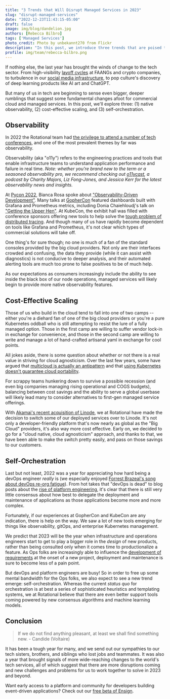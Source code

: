 ```yaml
---
title: "3 Trends that Will Disrupt Managed Services in 2023"
slug: "disrupt-managed-services"
date: "2022-12-23T11:43:15-05:00"
draft: false
image: img/blog/dandelion.jpg
authors: [Rebecca Bilbro]
tags: ['Managed Services']
photo_credit: Photo by unbekannt270 from Flickr
description: "In this post, we introduce three trends that are poised to disrupt managed service offerings in 2023 and beyond."
profile: img/team/rebecca-bilbro.png
---
```


If nothing else, the last year has brought the winds of change to the tech sector. From high-visibility [layoff cycles](https://layoffs.fyi/) at FAANGs and crypto companies, to turbulence in our [social media infrastructure](https://rotational.io/blog/twitter-wont-disappear-overnight/), to pop culture's discovery of deep learning products like AI art and ChatGPT.

But many of us in tech are beginning to sense even bigger, deeper rumblings that suggest some fundamental changes afoot for commercial cloud and managed services. In this post, we'll explore three: (1) native observability, (2) cost-effective scaling, and (3) self-orchestration.

<!--more-->

## Observability

In 2022 the Rotational team had [the privilege to attend a number of tech conferences](https://rotational.io/blog/october-retreats-and-conferences/), and one of the most prevalent themes by far was observability.

Observability (aka "o11y") refers to the engineering practices and tools that enable infrastructure teams to understand application performance and failure in real time. *Note: whether you're brand new to the term or a seasoned observability pro, we recommend checking out [o11ycast](https://www.heavybit.com/library/podcasts/o11ycast), a podcast by Charity Majors, Liz Fong-Jones, and Jessica Kerr for the latest observability news and insights.*

At [Pycon 2022](https://us.pycon.org/2022/schedule/talks/), Bianca Rosa spoke about ["Observability-Driven Development"](https://youtu.be/lxyrmsxY2KA). Many talks at [GopherCon](https://www.gophercon.com/agenda) featured dashboards built with Grafana and Prometheus metrics, including Donia Chaiehloudj's talk on ["Getting the Upper Hen"](https://youtu.be/D46NzhBoQC0). At KubeCon, the exhibit hall was filled with conference sponsors offering new tools to help solve the [tough problem of distributed tracing](https://youtu.be/Q5Vf8bpTDlI). And though many of us have rapidly become dependent on tools like Grafana and Prometheus, it's not clear which types of commercial solutions will take off.

One thing's for sure though; no one is much of a fan of the standard consoles provided by the big cloud providers. Not only are their interfaces crowded and confusing, the data they provide (while it can assist with diagnostics) is not conducive to deeper analysis, and their automated alerting tools are much too prone to false positives to be of much help.

As our expectations as consumers increasingly include the ability to see inside the black box of our node operations, managed services will likely begin to provide more native observability features.

## Cost-Effective Scaling

Those of us who build in the cloud tend to fall into one of two camps -- either you're a diehard fan of one of the big cloud providers or you're a pure Kubernetes oddball who is still attempting to resist the lure of a fully managed option. Those in the first camp are willing to suffer vendor lock-in in exchange for convenience, and those in the second camp are willing to write and manage a lot of hand-crafted artisanal yaml in exchange for cool points.

All jokes aside, there is some question about whether or not there is a real value in striving for cloud agnosticism. Over the last few years, some have argued that [multicloud is actually an antipattern](https://www.lastweekinaws.com/blog/multi-cloud-is-the-worst-practice/) and that [using Kubernetes doesn't guarantee cloud portability](https://medium.com/digital-mckinsey/does-kubernetes-really-give-you-multicloud-portability-476270a0acc7).

For scrappy teams hunkering down to survive a possible recession (and even big companies managing rising operational and COGS budgets), balancing between cost savings and the ability to serve a global userbase will likely lead many to consider alternatives to first-gen managed service offerings.

With [Akamai's recent acquisition of Linode](https://www.akamai.com/newsroom/press-release/akamai-completes-acquisition-of-linode), we at Rotational have made the decision to switch some of our deployed services over to Linode. It's not only a developer-friendly platform that's now nearly as global as the "Big Cloud" providers, it's also way more cost effective. Early on, we decided to go for a "cloud native, cloud agnosticism" approach, and thanks to that, we have been able to make the switch pretty easily, and pass on those savings to our customers.


## Self-Orchestration

Last but not least, 2022 was a year for appreciating how hard being a devOps engineer *really* is (we especially enjoyed [Forrest Brazeal's song about devOps re-org fatigue](https://twitter.com/forrestbrazeal/status/1577298602371809281?lang=en)). From hot takes that "devOps is dead" to blog posts about the [rise of platform engineering](https://www.honeycomb.io/blog/future-ops-platform-engineering), it's clear that there is still very little consensus about how best to delegate the deployment and maintenance of applications as those applications become more and more complex.

Fortunately, if our experiences at GopherCon and KubeCon are any indication, there is help on the way. We saw a lot of new tools emerging for things like observability, gitOps, and enterprise Kubernetes management.

We predict that 2023 will be the year when infrastructure and operations engineers start to get to play a bigger role in the *design* of new products, rather than being consulted only when it comes time to productionalize a feature. As Ops folks are increasingly able to influence the [development of requirements](https://oschvr.com/posts/what-id-like-as-sre/) at the onset of a new project, deployment and maintenance is sure to become less of a pain point.

But devOps and platform engineers are busy! So in order to free up some mental bandwidth for the Ops folks, we also expect to see a new trend emerge: self-orchestration. Whereas the current *status quo* for orchestration is at best a series of sophisticated heuristics and templating systems, we at Rotational believe that there are even better support tools coming powered by new consensus algorithms and machine learning models.


## Conclusion

> If we do not find anything pleasant, at least we shall find something new. - Candide (Voltaire)

It has been a tough year for many, and we send out our sympathies to our tech sisters, brothers, and siblings who lost jobs and teammates. It was also a year that brought signals of more wide-reaching changes to the world's tech services, all of which suggest that there are more disruptions coming and new challenges and problems for us to work together to solve in 2023 and beyond.

Want early access to a platform and community for developers building event-driven applications? Check out our [free beta of Ensign](https://rotational.app/register/).
